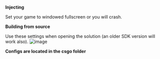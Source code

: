 **Injecting**

Set your game to windowed fullscreen or you will crash.

**Building from source**

Use these settings when opening the solution (an older SDK version will work also).
![image](https://user-images.githubusercontent.com/45910586/196135348-893f8494-66df-4467-ad1b-127a2fa042cd.png)

**Configs are located in the csgo folder**
